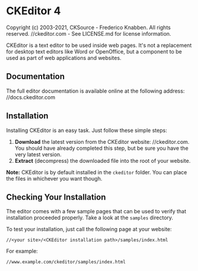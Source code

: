 CKEditor 4
==========

Copyright (c) 2003-2021, CKSource - Frederico Knabben. All rights reserved.
//ckeditor.com - See LICENSE.md for license information.

CKEditor is a text editor to be used inside web pages. It's not a replacement
for desktop text editors like Word or OpenOffice, but a component to be used as
part of web applications and websites.

## Documentation

The full editor documentation is available online at the following address:
//docs.ckeditor.com

## Installation

Installing CKEditor is an easy task. Just follow these simple steps:

 1. **Download** the latest version from the CKEditor website:
    //ckeditor.com. You should have already completed this step, but be
    sure you have the very latest version.
 2. **Extract** (decompress) the downloaded file into the root of your website.

**Note:** CKEditor is by default installed in the `ckeditor` folder. You can
place the files in whichever you want though.

## Checking Your Installation

The editor comes with a few sample pages that can be used to verify that
installation proceeded properly. Take a look at the `samples` directory.

To test your installation, just call the following page at your website:

	//<your site>/<CKEditor installation path>/samples/index.html

For example:

	//www.example.com/ckeditor/samples/index.html
